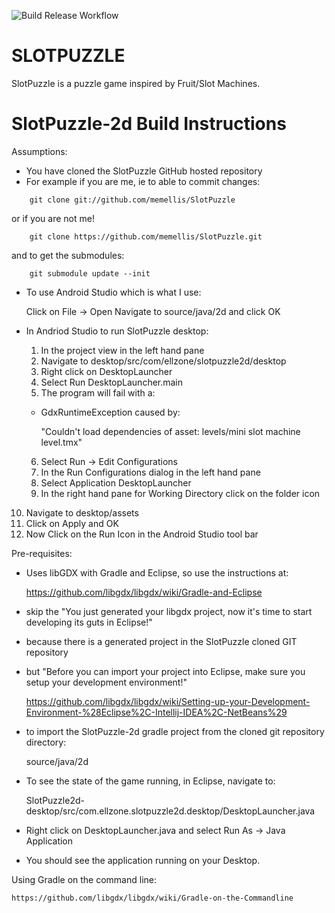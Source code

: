 
![Build Release Workflow](https://github.com/memellis/SlotPuzzle/actions/workflows/build_release_workflow.yml/badge.svg)

SLOTPUZZLE
==========

SlotPuzzle is a puzzle game inspired by Fruit/Slot Machines. 

SlotPuzzle-2d Build Instructions
================================

Assumptions:
- You have cloned the SlotPuzzle GitHub hosted repository
- For example if you are me, ie to able to commit changes:
```
	git clone git://github.com/memellis/SlotPuzzle
```
  or if you are not me!
```
	git clone https://github.com/memellis/SlotPuzzle.git
```
  and to get the submodules:
```
	git submodule update --init
```
- To use Android Studio which is what I use:

	Click on File -> Open
	Navigate to source/java/2d and click OK

- In Andriod Studio to run SlotPuzzle desktop:
  1. In the project view in the left hand pane
  2. Navigate to desktop/src/com/ellzone/slotpuzzle2d/desktop
  3. Right click on DesktopLauncher
  4. Select Run DesktopLauncher.main
  5. The program will fail with a:
  -	 GdxRuntimeException caused by:

		"Couldn't load dependencies of asset: levels/mini slot machine level.tmx"
  6. Select Run -> Edit Configurations 
  7. In the Run Configurations dialog in the left hand pane
  8. Select Application DesktopLauncher
  9. In the right hand pane for Working Directory click on the folder icon
 10. Navigate to desktop/assets
 11. Click on Apply and OK
 12. Now Click on the Run Icon in the Android Studio tool bar

Pre-requisites:
- Uses libGDX with Gradle and Eclipse, so use the instructions at:

  https://github.com/libgdx/libgdx/wiki/Gradle-and-Eclipse

- skip the "You just generated your libgdx project, now it's time to start developing its guts in Eclipse!"
- because there is a generated project in the SlotPuzzle cloned GIT repository 

- but "Before you can import your project into Eclipse, make sure you setup your development environment!"

	https://github.com/libgdx/libgdx/wiki/Setting-up-your-Development-Environment-%28Eclipse%2C-Intellij-IDEA%2C-NetBeans%29

- to import the SlotPuzzle-2d gradle project from the cloned git repository directory:

	source/java/2d

- To see the state of the game running, in Eclipse, navigate to:

	SlotPuzzle2d-desktop/src/com.ellzone.slotpuzzle2d.desktop/DesktopLauncher.java
															
- Right click on DesktopLauncher.java and select Run As -> Java Application

- You should see the application running on your Desktop.

Using Gradle on the command line:

	https://github.com/libgdx/libgdx/wiki/Gradle-on-the-Commandline

